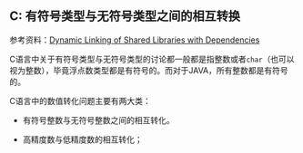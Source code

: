 ## C: 有符号类型与无符号类型之间的相互转换

参考资料：[Dynamic Linking of Shared Libraries with Dependencies](https://stackoverflow.com/questions/26619897/dynamic-linking-of-shared-libraries-with-dependencies)

C语言中关于有符号类型与无符号类型的讨论都一般都是指整数或者`char`（也可以视为整数），毕竟浮点数类型都是有符号的。而对于JAVA，所有整数都是有符号的。

C语言中的数值转化问题主要有两大类：

* 有符号整数与无符号整数之间的相互转化。

* 高精度数与低精度数的相互转化；


